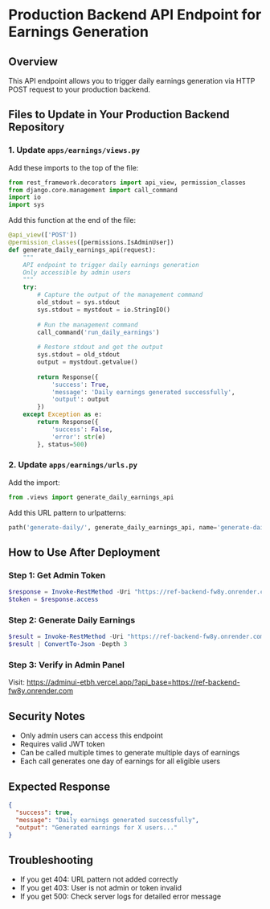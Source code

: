 # Production Backend API Endpoint for Earnings Generation

## Overview
This API endpoint allows you to trigger daily earnings generation via HTTP POST request to your production backend.

## Files to Update in Your Production Backend Repository

### 1. Update `apps/earnings/views.py`

Add these imports to the top of the file:
```python
from rest_framework.decorators import api_view, permission_classes
from django.core.management import call_command
import io
import sys
```

Add this function at the end of the file:
```python
@api_view(['POST'])
@permission_classes([permissions.IsAdminUser])
def generate_daily_earnings_api(request):
    """
    API endpoint to trigger daily earnings generation
    Only accessible by admin users
    """
    try:
        # Capture the output of the management command
        old_stdout = sys.stdout
        sys.stdout = mystdout = io.StringIO()
        
        # Run the management command
        call_command('run_daily_earnings')
        
        # Restore stdout and get the output
        sys.stdout = old_stdout
        output = mystdout.getvalue()
        
        return Response({
            'success': True,
            'message': 'Daily earnings generated successfully',
            'output': output
        })
    except Exception as e:
        return Response({
            'success': False,
            'error': str(e)
        }, status=500)
```

### 2. Update `apps/earnings/urls.py`

Add the import:
```python
from .views import generate_daily_earnings_api
```

Add this URL pattern to urlpatterns:
```python
path('generate-daily/', generate_daily_earnings_api, name='generate-daily-earnings'),
```

## How to Use After Deployment

### Step 1: Get Admin Token
```powershell
$response = Invoke-RestMethod -Uri "https://ref-backend-fw8y.onrender.com/api/auth/token/" -Method POST -Headers @{"Content-Type"="application/json"} -Body '{"username":"Ahmad","password":"12345"}'
$token = $response.access
```

### Step 2: Generate Daily Earnings
```powershell
$result = Invoke-RestMethod -Uri "https://ref-backend-fw8y.onrender.com/api/earnings/generate-daily/" -Method POST -Headers @{"Authorization"="Bearer $token"}
$result | ConvertTo-Json -Depth 3
```

### Step 3: Verify in Admin Panel
Visit: https://adminui-etbh.vercel.app/?api_base=https://ref-backend-fw8y.onrender.com

## Security Notes
- Only admin users can access this endpoint
- Requires valid JWT token
- Can be called multiple times to generate multiple days of earnings
- Each call generates one day of earnings for all eligible users

## Expected Response
```json
{
  "success": true,
  "message": "Daily earnings generated successfully",
  "output": "Generated earnings for X users..."
}
```

## Troubleshooting
- If you get 404: URL pattern not added correctly
- If you get 403: User is not admin or token invalid
- If you get 500: Check server logs for detailed error message